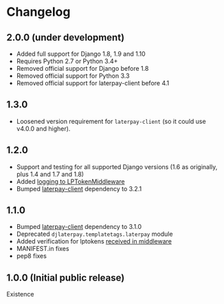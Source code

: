 # Changelog

## 2.0.0 (under development)

* Added full support for Django 1.8, 1.9 and 1.10
* Requires Python 2.7 or Python 3.4+
* Removed official support for Django before 1.8
* Removed official support for Python 3.3
* Removed official support for laterpay-client before 4.1

## 1.3.0

* Loosened version requirement for `laterpay-client` (so it could use v4.0.0 and higher).

## 1.2.0

* Support and testing for all supported Django versions (1.6 as originally, plus 1.4 and 1.7 and 1.8)
* Added [logging to LPTokenMiddleware](https://github.com/laterpay/django-laterpay/pull/12)
* Bumped [laterpay-client](https://github.com/laterpay/laterpay-client-python) dependency to 3.2.1

## 1.1.0

* Bumped [laterpay-client](https://github.com/laterpay/laterpay-client-python) dependency to 3.1.0
* Deprecated `djlaterpay.templatetags.laterpay` module
* Added verification for lptokens [received in middleware](https://github.com/laterpay/django-laterpay/pull/5)
* MANIFEST.in fixes
* pep8 fixes

## 1.0.0 (Initial public release)

Existence

